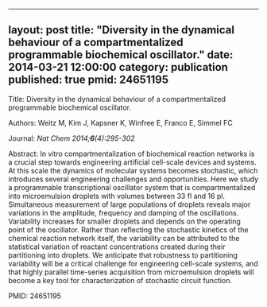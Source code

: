 
---
layout: post
title:  "Diversity in the dynamical behaviour of a compartmentalized programmable biochemical oscillator."
date:   2014-03-21 12:00:00
category:  publication
published: true
pmid: 24651195
---

Title: Diversity in the dynamical behaviour of a compartmentalized programmable biochemical oscillator.

Authors: Weitz M, Kim J, Kapsner K, Winfree E, Franco E, Simmel FC

Journal: *Nat Chem 2014;**6**(4):295-302*

Abstract: In vitro compartmentalization of biochemical reaction networks is a crucial step towards engineering artificial cell-scale devices and systems. At this scale the dynamics of molecular systems becomes stochastic, which introduces several engineering challenges and opportunities. Here we study a programmable transcriptional oscillator system that is compartmentalized into microemulsion droplets with volumes between 33 fl and 16 pl. Simultaneous measurement of large populations of droplets reveals major variations in the amplitude, frequency and damping of the oscillations. Variability increases for smaller droplets and depends on the operating point of the oscillator. Rather than reflecting the stochastic kinetics of the chemical reaction network itself, the variability can be attributed to the statistical variation of reactant concentrations created during their partitioning into droplets. We anticipate that robustness to partitioning variability will be a critical challenge for engineering cell-scale systems, and that highly parallel time-series acquisition from microemulsion droplets will become a key tool for characterization of stochastic circuit function.

PMID: 24651195

